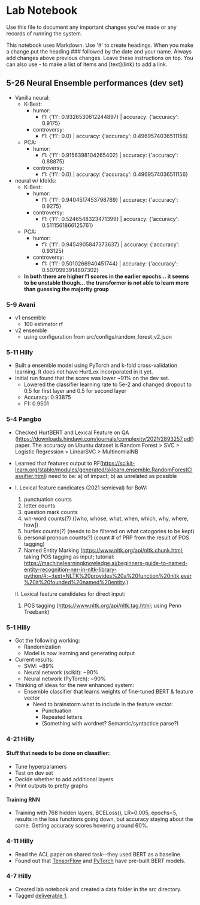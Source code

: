 # Lab Notebook

Use this file to document any important changes you've made or any records of running the system.

This notebook uses Markdown. Use '#' to create headings. When you make a change put the heading ### followed by the date and your name. Always add changes above previous changes. Leave these instructions on top. You can also use - to make a list of items and \[text\](link) to add a link.

## 5-26 Neural Ensemble performances (dev set)

- Vanilla neural:
	- K-Best:
		- humor: 
			- f1: {'f1': 0.9326530612244897} | accuracy: {'accuracy': 0.9175}
		- controversy:
			- f1: {'f1': 0.0} | accuracy: {'accuracy': 0.4969574036511156}
	- PCA:
		- humor: 
			- f1: {'f1': 0.9156398104265402} | accuracy: {'accuracy': 0.88875}
		- controversy:
			- f1: {'f1': 0.0} | accuracy: {'accuracy': 0.4969574036511156}
- neural w/ kfolds:
	- K-Best:
		- humor: 
			- f1: {'f1': 0.9404517453798769} | accuracy: {'accuracy': 0.9275}
		- controversy:
			- f1: {'f1': 0.5246548323471399} | accuracy: {'accuracy': 0.5111561866125761} 
	- PCA:
		- humor: 
			- f1: {'f1': 0.9454905847373637} | accuracy: {'accuracy': 0.93125}
		- controversy:
			- f1: {'f1': 0.5010266940451744} | accuracy: {'accuracy': 0.5070993914807302} 
	- **In both there are higher f1 scores in the earlier epochs... it seems to be unstable though... the transformer is not able to learn more than guessing the majority group**

### 5-9 Avani
- v1 ensemble 
	- 100 estimator rf
- v2 ensemble
	- using configuration from src/configs/random_forest_v2.json

### 5-11 Hilly

- Built a ensemble model using PyTorch and k-fold cross-validation learning. It does not have HurtLex incorporated in it yet. 
- Initial run found that the score was lower ~91% on the dev set.
    - Lowered the classifier learning rate to 5e-2 and changed dropout to 0.5 for first layer and 0.5 for second layer
    - Accuracy: 0.93875
    - F1: 0.9501

### 5-4 Pangbo
- Checked HurtBERT and Lexical Feature on QA (https://downloads.hindawi.com/journals/complexity/2021/2893257.pdf) paper. The accuracy on Ubuntu dataset is Random Forest > SVC > Logistic Regression > LinearSVC > MultinomialNB
- Learned that features output to RF(https://scikit-learn.org/stable/modules/generated/sklearn.ensemble.RandomForestClassifier.html) need to be: a) of impact; b) as unrelated as possible
- I. Lexical feature candicates (2021 semieval) for BoW:
    1. punctuation counts
    2. letter counts
    3. question mark counts
    4. wh-word counts(?) ([who, whose, what, when, which, why, where, how])
    5. hurtlex counts(?) (needs to be filtered on what catogories to be kept)
    6. personal pronoun counts(?) (count # of PRP from the result of POS tagging)
    7. Named Entity Marking (https://www.nltk.org/api/nltk.chunk.html; taking POS tagging as input; tutorial: https://machinelearningknowledge.ai/beginners-guide-to-named-entity-recognition-ner-in-nltk-library-python/#:~:text=NLTK%20provides%20a%20function%20nltk,ever%20it%20founded%20named%20entity.)
  
  II. Lexical feature candidates for direct input:
    1. POS tagging (https://www.nltk.org/api/nltk.tag.html; using Penn Treebank)

### 5-1 Hilly

- Got the following working:
  - Randomization
  - Model is now learning and generating output
- Current results:
  - SVM: ~89%
  - Neural network (scikit): ~90%
  - Neural network (PyTorch): ~90%
- Thinking of ideas for the new enhanced system:
  - Ensemble classifier that learns weights of fine-tuned BERT & feature vector
    - Need to brainstorm what to include in the feature vector:
      - Punctuation
      - Repeated letters
      - (Something with wordnet? Semantic/syntactice parse?)

### 4-21 Hilly

#### Stuff that needs to be done on classifier:
- Tune hyperparamers
- Test on dev set
- Decide whether to add additional layers
- Print outputs to pretty graphs

#### Training RNN 
- Training with 768 hidden layers, BCELoss(), LR=0.005, epochs=5, results in the loss functions going down, but accuracy staying about the same. Getting accuracy scores hovering around 60%.

### 4-11 Hilly
- Read the ACL paper on shared task--they used BERT as a baseline.
- Found out that [TensorFlow](https://www.tensorflow.org/text/tutorials/classify_text_with_bert) and [PyTorch](https://pytorch.org/hub/huggingface_pytorch-transformers/) have pre-built BERT models.

### 4-7 Hilly 

- Created lab notebook and created a data folder in the src directory.
- Tagged [deliverable 1](https://github.com/hasteinmetz/LING573-Project/releases/tag/D1).
